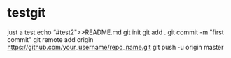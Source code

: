 # testgit
just a test
echo “#test2">>README.md
git init
git add .
git commit -m "first commit"
git remote add origin https://github.com/your_username/repo_name.git
git push -u origin master




